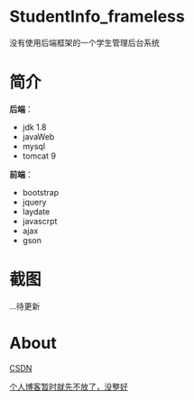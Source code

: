 # StudentInfo_frameless

没有使用后端框架的一个学生管理后台系统

# 简介

**后端**：

- jdk 1.8
- javaWeb
- mysql 
- tomcat 9

**前端**：

- bootstrap
- jquery
- laydate
- javascrpt
- ajax
- gson

# 截图
...待更新


# About
[CSDN](https://blog.csdn.net/weixin_45866411?spm=1000.2115.3001.5343)

[个人博客暂时就先不放了，没整好](https://baidu.com)
